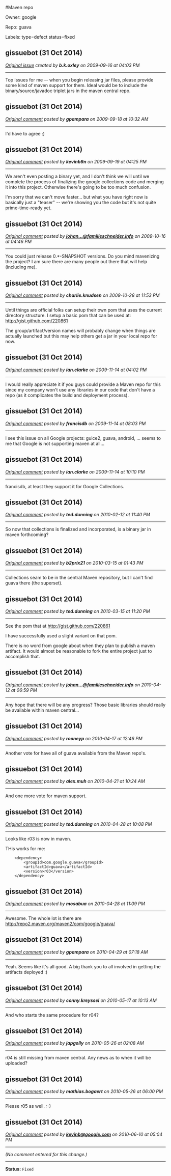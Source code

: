 #Maven repo

Owner: google

Repo: guava

Labels: type=defect status=fixed 

## gissuebot (31 Oct 2014)

_[Original issue](https://code.google.com/p/guava-libraries/issues/detail?id=1) created by **b.k.oxley** on 2009-09-16 at 04:03 PM_

---

Top issues for me -- when you begin releasing jar files, please provide
some kind of maven support for them.  Ideal would be to include the
binary/source/javadoc triplet jars in the maven central repo.


## gissuebot (31 Oct 2014)

_[Original comment](https://code.google.com/p/guava-libraries/issues/detail?id=1#c2) posted by **gpampara** on 2009-09-18 at 10:32 AM_

---

I'd have to agree :)


## gissuebot (31 Oct 2014)

_[Original comment](https://code.google.com/p/guava-libraries/issues/detail?id=1#c3) posted by **kevinb9n** on 2009-09-19 at 04:25 PM_

---

We aren't even posting a binary yet, and I don't think we will until we complete the
process of finalizing the google collections code and merging it into this project.
Otherwise there's going to be too much confusion.

I'm sorry that we can't move faster... but what you have right now is basically just
a "teaser" -- we're showing you the code but it's not quite prime-time-ready yet.


## gissuebot (31 Oct 2014)

_[Original comment](https://code.google.com/p/guava-libraries/issues/detail?id=1#c4) posted by **johan...@familieschneider.info** on 2009-10-16 at 04:46 PM_

---

You could just release 0.*-SNAPSHOT versions.
Do you mind mavenizing the project? I am sure there are many people out there that
will help (including me).


## gissuebot (31 Oct 2014)

_[Original comment](https://code.google.com/p/guava-libraries/issues/detail?id=1#c5) posted by **charlie.knudsen** on 2009-10-28 at 11:53 PM_

---

Until things are official folks can setup their own pom that uses the current directory 
structure.  I setup a basic pom that can be used at:
http://gist.github.com/220861

The group/artifact/version names will probably change when things are actually launched 
but this may help others get a jar in your local repo for now.


## gissuebot (31 Oct 2014)

_[Original comment](https://code.google.com/p/guava-libraries/issues/detail?id=1#c6) posted by **ian.clarke** on 2009-11-14 at 04:02 PM_

---

I would really appreciate it if you guys could provide a Maven repo for this since my 
company won't use any libraries in our code that don't have a repo (as it complicates 
the build and deployment process).


## gissuebot (31 Oct 2014)

_[Original comment](https://code.google.com/p/guava-libraries/issues/detail?id=1#c7) posted by **francisdb** on 2009-11-14 at 08:03 PM_

---

I see this issue on all Google projects: guice2, guava, android, ... seems to me that
Google is not supporting maven at all...


## gissuebot (31 Oct 2014)

_[Original comment](https://code.google.com/p/guava-libraries/issues/detail?id=1#c8) posted by **ian.clarke** on 2009-11-14 at 10:10 PM_

---

francisdb, at least they support it for Google Collections.


## gissuebot (31 Oct 2014)

_[Original comment](https://code.google.com/p/guava-libraries/issues/detail?id=1#c9) posted by **ted.dunning** on 2010-02-12 at 11:40 PM_

---

So now that collections is finalized and incorporated, is a binary jar in maven
forthcoming?


## gissuebot (31 Oct 2014)

_[Original comment](https://code.google.com/p/guava-libraries/issues/detail?id=1#c10) posted by **b2prix21** on 2010-03-15 at 01:43 PM_

---

Collections seam to be in the central Maven repository, but I can't find guava there 
(the superset).


## gissuebot (31 Oct 2014)

_[Original comment](https://code.google.com/p/guava-libraries/issues/detail?id=1#c11) posted by **ted.dunning** on 2010-03-15 at 11:20 PM_

---

See the pom that at http://gist.github.com/220861

I have successfully used a slight variant on that pom.

There is no word from google about when they plan to publish a maven artifact.  It
would almost be reasonable to fork the entire project just to accomplish that.


## gissuebot (31 Oct 2014)

_[Original comment](https://code.google.com/p/guava-libraries/issues/detail?id=1#c12) posted by **johan...@familieschneider.info** on 2010-04-12 at 06:59 PM_

---

Any hope that there will be any progress? Those basic libraries should really be
available within maven central...


## gissuebot (31 Oct 2014)

_[Original comment](https://code.google.com/p/guava-libraries/issues/detail?id=1#c13) posted by **rooneyp** on 2010-04-17 at 12:46 PM_

---

Another vote for have all of guava available from the Maven repo's.


## gissuebot (31 Oct 2014)

_[Original comment](https://code.google.com/p/guava-libraries/issues/detail?id=1#c14) posted by **alex.muh** on 2010-04-21 at 10:24 AM_

---

And one more vote for maven support.


## gissuebot (31 Oct 2014)

_[Original comment](https://code.google.com/p/guava-libraries/issues/detail?id=1#c15) posted by **ted.dunning** on 2010-04-28 at 10:08 PM_

---

Looks like r03 is now in maven.

THis works for me:

```
    <dependency>
        <groupId>com.google.guava</groupId>
        <artifactId>guava</artifactId>
        <version>r03</version>
    </dependency>
```


## gissuebot (31 Oct 2014)

_[Original comment](https://code.google.com/p/guava-libraries/issues/detail?id=1#c16) posted by **mosabua** on 2010-04-28 at 11:09 PM_

---

Awesome. The whole lot is there are http://repo2.maven.org/maven2/com/google/guava/


## gissuebot (31 Oct 2014)

_[Original comment](https://code.google.com/p/guava-libraries/issues/detail?id=1#c17) posted by **gpampara** on 2010-04-29 at 07:18 AM_

---

Yeah. Seems like it's all good. A big thank you to all involved in getting the 
artifacts deployed :)


## gissuebot (31 Oct 2014)

_[Original comment](https://code.google.com/p/guava-libraries/issues/detail?id=1#c18) posted by **conny.kreyssel** on 2010-05-17 at 10:13 AM_

---

And who starts the same procedure for r04?


## gissuebot (31 Oct 2014)

_[Original comment](https://code.google.com/p/guava-libraries/issues/detail?id=1#c19) posted by **japgolly** on 2010-05-26 at 02:08 AM_

---

r04 is still missing from maven central.
Any news as to when it will be uploaded?


## gissuebot (31 Oct 2014)

_[Original comment](https://code.google.com/p/guava-libraries/issues/detail?id=1#c20) posted by **mathias.bogaert** on 2010-05-26 at 06:00 PM_

---

Please r05 as well. :-)


## gissuebot (31 Oct 2014)

_[Original comment](https://code.google.com/p/guava-libraries/issues/detail?id=1#c21) posted by **kevinb@google.com** on 2010-06-10 at 05:04 PM_

---

_(No comment entered for this change.)_

---

**Status:** `Fixed`


